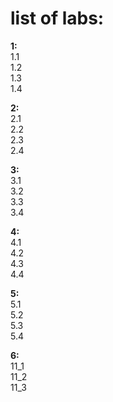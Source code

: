 # list of labs:
**1:**  
1.1  
1.2  
1.3  
1.4   

**2:**  
2.1  
2.2  
2.3  
2.4  

**3:**  
3.1  
3.2  
3.3  
3.4  

**4:**  
4.1  
4.2  
4.3  
4.4  

**5:**  
5.1  
5.2  
5.3  
5.4  

**6:**  
11_1  
11_2  
11_3  

